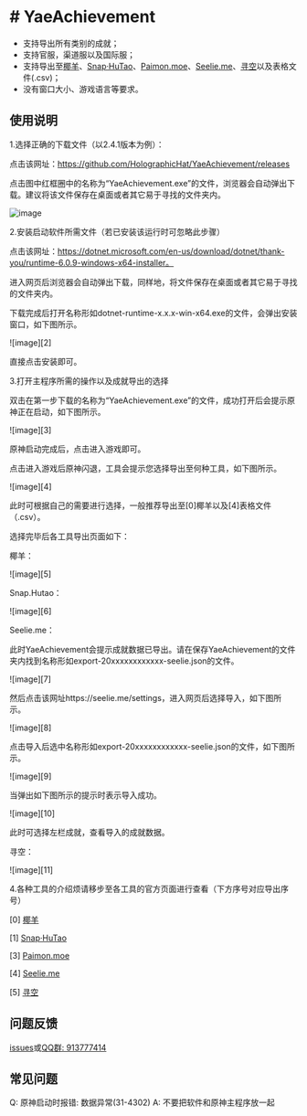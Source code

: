 #    #                                    YaeAchievement

- 支持导出所有类别的成就；
- 支持官服，渠道服以及国际服；
- 支持导出至[椰羊](https://cocogoat.work/achievement)、[Snap·HuTao](https://github.com/DGP-Studio/Snap.HuTao)、[Paimon.moe](https://paimon.moe/achievement/)、[Seelie.me](https://seelie.me/achievements)、[寻空](https://github.com/xunkong/xunkong)以及表格文件(.csv)；
- 没有窗口大小、游戏语言等要求。



##                                                          使用说明

1.选择正确的下载文件（以2.4.1版本为例）：

点击该网址：https://github.com/HolographicHat/YaeAchievement/releases

点击图中红框圈中的名称为“YaeAchievement.exe”的文件，浏览器会自动弹出下载。建议将该文件保存在桌面或者其它易于寻找的文件夹内。

![image](https://github.com/Finchaos/markdown-test/blob/main/images/1.png)



2.安装启动软件所需文件（若已安装该运行时可忽略此步骤）

点击该网址：https://dotnet.microsoft.com/en-us/download/dotnet/thank-you/runtime-6.0.9-windows-x64-installer。

进入网页后浏览器会自动弹出下载，同样地，将文件保存在桌面或者其它易于寻找的文件夹内。

下载完成后打开名称形如dotnet-runtime-x.x.x-win-x64.exe的文件，会弹出安装窗口，如下图所示。

![image][2]

直接点击安装即可。



3.打开主程序所需的操作以及成就导出的选择

双击在第一步下载的名称为“YaeAchievement.exe”的文件，成功打开后会提示原神正在启动，如下图所示。

![image][3]

原神启动完成后，点击进入游戏即可。

点击进入游戏后原神闪退，工具会提示您选择导出至何种工具，如下图所示。

![image][4]

此时可根据自己的需要进行选择，一般推荐导出至[0]椰羊以及[4]表格文件（.csv）。

选择完毕后各工具导出页面如下：

椰羊：

![image][5]

Snap.Hutao：

![image][6]



Seelie.me：

此时YaeAchievement会提示成就数据已导出。请在保存YaeAchievement的文件夹内找到名称形如export-20xxxxxxxxxxxx-seelie.json的文件。

![image][7]

然后点击该网址https://seelie.me/settings，进入网页后选择导入，如下图所示。

![image][8]

点击导入后选中名称形如export-20xxxxxxxxxxxx-seelie.json的文件，如下图所示。

![image][9]

当弹出如下图所示的提示时表示导入成功。

![image][10]

此时可选择左栏成就，查看导入的成就数据。

寻空：

![image][11]



4.各种工具的介绍烦请移步至各工具的官方页面进行查看（下方序号对应导出序号）

[0] [椰羊](https://cocogoat.work/achievement)

[1] [Snap·HuTao](https://github.com/DGP-Studio/Snap.HuTao)

[3] [Paimon.moe](https://paimon.moe/achievement/)

[4] [Seelie.me](https://seelie.me/achievements)

[5] [寻空](https://github.com/xunkong/xunkong)



## 问题反馈

[issues](https://github.com/HolographicHat/YaeAchievement/issues)或[QQ群: 913777414](https://qm.qq.com/cgi-bin/qm/qr?k=9UGz-chQVTjZa4b82RA_A41vIcBVNpms&jump_from=webapi)



## 常见问题

Q: 原神启动时报错: 数据异常(31-4302)
A: 不要把软件和原神主程序放一起
